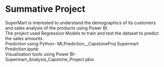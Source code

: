 # Summative Project

SuperMart is interested to understand the demographics of its customers and sales analysis of the products using Power BI. 
<br /> The project used Regression Models to train and test the dataset to predict the sales amounts. 
<br /> Prediction using Python- MLPrediction__CapstoneProj Supermart Prediction.ipynb
<br /> Visualisation tools using Power BI- Supermart_Analysis_Capstone_Project.pbix

